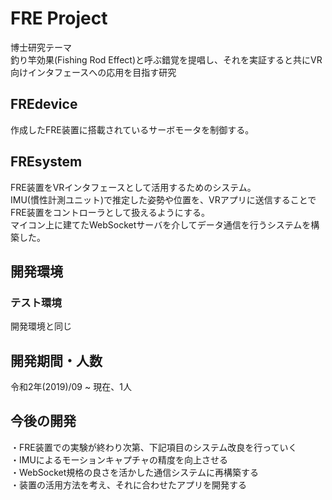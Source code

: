 # FRE Project
博士研究テーマ  
釣り竿効果(Fishing Rod Effect)と呼ぶ錯覚を提唱し、それを実証すると共にVR向けインタフェースへの応用を目指す研究  

## FREdevice
作成したFRE装置に搭載されているサーボモータを制御する。  

## FREsystem
FRE装置をVRインタフェースとして活用するためのシステム。  
IMU(慣性計測ユニット)で推定した姿勢や位置を、VRアプリに送信することでFRE装置をコントローラとして扱えるようにする。  
マイコン上に建てたWebSocketサーバを介してデータ通信を行うシステムを構築した。  

## 開発環境
### テスト環境
開発環境と同じ

## 開発期間・人数
令和2年(2019)/09 ~ 現在、1人

## 今後の開発
・FRE装置での実験が終わり次第、下記項目のシステム改良を行っていく  
・IMUによるモーションキャプチャの精度を向上させる  
・WebSocket規格の良さを活かした通信システムに再構築する  
・装置の活用方法を考え、それに合わせたアプリを開発する  

